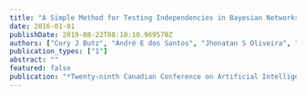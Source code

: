 ```yaml
---
title: "A Simple Method for Testing Independencies in Bayesian Networks"
date: 2016-01-01
publishDate: 2019-08-22T08:10:10.969570Z
authors: ["Cory J Butz", "André E dos Santos", "Jhonatan S Oliveira", "Christophe Gonzales"]
publication_types: ["1"]
abstract: ""
featured: false
publication: "*Twenty-ninth Canadian Conference on Artificial Intelligence (AI)*"
---
```


